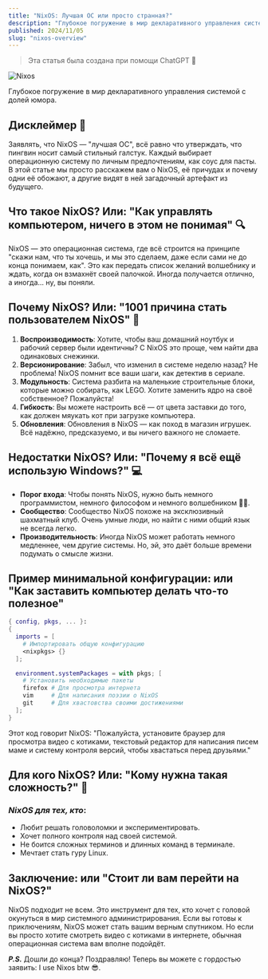 ```yaml
---
title: "NixOS: Лучшая ОС или просто странная?"
description: "Глубокое погружение в мир декларативного управления системой с долей юмора"
published: 2024/11/05
slug: "nixos-overview"
---
```


> Эта статья была создана при помощи ChatGPT 🤖

![Nixos](/articles/nixos-overview.png)

Глубокое погружение в мир декларативного управления системой с долей юмора.

## Дисклеймер 🛑

Заявлять, что NixOS — "лучшая ОС", всё равно что утверждать, что пингвин носит самый стильный галстук. Каждый выбирает операционную систему по личным предпочтениям, как соус для пасты. В этой статье мы просто расскажем вам о NixOS, её причудах и почему одни её обожают, а другие видят в ней загадочный артефакт из будущего.

## Что такое NixOS? Или: "Как управлять компьютером, ничего в этом не понимая" 🔍

NixOS — это операционная система, где всё строится на принципе "скажи нам, что ты хочешь, и мы это сделаем, даже если сами не до конца понимаем, как". Это как передать список желаний волшебнику и ждать, когда он взмахнёт своей палочкой. Иногда получается отлично, а иногда... ну, вы поняли.

## Почему NixOS? Или: "1001 причина стать пользователем NixOS" 🎉

1. **Воспроизводимость**: Хотите, чтобы ваш домашний ноутбук и рабочий сервер были идентичны? С NixOS это проще, чем найти два одинаковых снежинки.
2. **Версионирование**: Забыл, что изменил в системе неделю назад? Не проблема! NixOS помнит все ваши шаги, как детектив в сериале.
3. **Модульность**: Система разбита на маленькие строительные блоки, которые можно собирать, как LEGO. Хотите заменить ядро на своё собственное? Пожалуйста!
4. **Гибкость**: Вы можете настроить всё — от цвета заставки до того, как должен мяукать кот при загрузке компьютера.
5. **Обновления**: Обновления в NixOS — как поход в магазин игрушек. Всё надёжно, предсказуемо, и вы ничего важного не сломаете.

## Недостатки NixOS? Или: "Почему я всё ещё использую Windows?" 💻

-   **Порог входа**: Чтобы понять NixOS, нужно быть немного программистом, немного философом и немного волшебником 🧙‍♂️.
-   **Сообщество**: Сообщество NixOS похоже на эксклюзивный шахматный клуб. Очень умные люди, но найти с ними общий язык не всегда легко.
-   **Производительность**: Иногда NixOS может работать немного медленнее, чем другие системы. Но, эй, это даёт больше времени подумать о смысле жизни.

## Пример минимальной конфигурации: или "Как заставить компьютер делать что-то полезное"

```nix
{ config, pkgs, ... }:
{
  imports = [
    # Импортировать общую конфигурацию
    <nixpkgs> {}
  ];

  environment.systemPackages = with pkgs; [
    # Установить необходимые пакеты
    firefox # Для просмотра интернета
    vim     # Для написания поэзии о NixOS
    git     # Для хвастовства своими достижениями
  ];
}
```

Этот код говорит NixOS: "Пожалуйста, установите браузер для просмотра видео с котиками, текстовый редактор для написания писем маме и систему контроля версий, чтобы хвастаться перед друзьями."

## Для кого NixOS? Или: "Кому нужна такая сложность?" 🤔

### _NixOS для тех, кто_:

-   Любит решать головоломки и экспериментировать.
-   Хочет полного контроля над своей системой.
-   Не боится сложных терминов и длинных команд в терминале.
-   Мечтает стать гуру Linux.

## Заключение: или "Стоит ли вам перейти на NixOS?"

NixOS подходит не всем. Это инструмент для тех, кто хочет с головой окунуться в мир системного администрирования. Если вы готовы к приключениям, NixOS может стать вашим верным спутником. Но если вы просто хотите смотреть видео с котиками в интернете, обычная операционная система вам вполне подойдёт.

**_P.S._** Дошли до конца? Поздравляю! Теперь вы можете с гордостью заявить: I use Nixos btw 😎.
